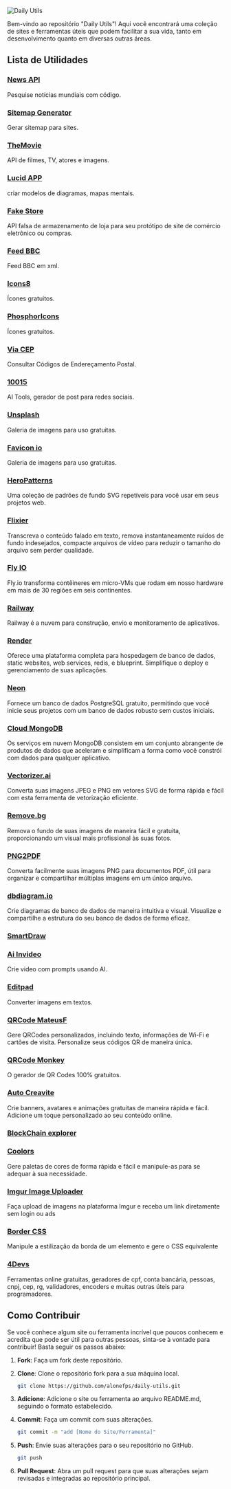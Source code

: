 ![Daily Utils](https://imgur.com/4ot9X0I.gif)

Bem-vindo ao repositório "Daily Utils"! Aqui você encontrará uma coleção de sites e ferramentas úteis que podem facilitar a sua vida, tanto em desenvolvimento quanto em diversas outras áreas.

## Lista de Utilidades

### [News API](https://newsapi.org)

Pesquise notícias mundiais com código.

### [Sitemap Generator](https://www.xml-sitemaps.com)

Gerar sitemap para sites.

### [TheMovie](https://developer.themoviedb.org/docs)

API de filmes, TV, atores e imagens.

### [Lucid APP](https://lucid.app)

criar modelos de diagramas, mapas mentais.

### [Fake Store](https://fakestoreapi.com)

API falsa de armazenamento de loja para seu protótipo de site de comércio eletrônico ou compras.

### [Feed BBC](https://feeds.bbci.co.uk/portuguese/rss.xml)

Feed BBC em xml.

### [Icons8](https://icons8.com.br)

Ícones gratuitos.

### [PhosphorIcons](https://phosphoricons.com)

Ícones gratuitos.

### [Via CEP](https://viacep.com.br)

Consultar Códigos de Endereçamento Postal.

### [10015](https://10015.io)

AI Tools, gerador de post para redes sociais.

### [Unsplash](https://unsplash.com/pt-br)

Galeria de imagens para uso gratuitas.

### [Favicon io](https://favicon.io/favicon-converter/)

Galeria de imagens para uso gratuitas.

### [HeroPatterns](https://heropatterns.com)

Uma coleção de padrões de fundo SVG repetíveis para você usar em seus projetos web.

### [Flixier](https://editor.flixier.com/tools/all-tools)

Transcreva o conteúdo falado em texto, remova instantaneamente ruídos de fundo indesejados, compacte arquivos de vídeo para reduzir o tamanho do arquivo sem perder qualidade.

### [Fly IO](https://fly.io)

Fly.io transforma contêineres em micro-VMs que rodam em nosso hardware em mais de 30 regiões em seis continentes.

### [Railway](https://railway.app)

Railway é a nuvem para construção, envio e monitoramento de aplicativos.

### [Render](https://render.com)

Oferece uma plataforma completa para hospedagem de banco de dados, static websites, web services, redis, e blueprint. Simplifique o deploy e gerenciamento de suas aplicações.

### [Neon](https://neon.tech)

Fornece um banco de dados PostgreSQL gratuito, permitindo que você inicie seus projetos com um banco de dados robusto sem custos iniciais.

### [Cloud MongoDB](https://cloud.mongodb.com)

Os serviços em nuvem MongoDB consistem em um conjunto abrangente de produtos de dados que aceleram e simplificam a forma como você constrói com dados para qualquer aplicativo.

### [Vectorizer.ai](https://vectorizer.ai)

Converta suas imagens JPEG e PNG em vetores SVG de forma rápida e fácil com esta ferramenta de vetorização eficiente.

### [Remove.bg](https://www.remove.bg/pt-br)

Remova o fundo de suas imagens de maneira fácil e gratuita, proporcionando um visual mais profissional às suas fotos.

### [PNG2PDF](https://png2pdf.com/pt/)

Converta facilmente suas imagens PNG para documentos PDF, útil para organizar e compartilhar múltiplas imagens em um único arquivo.

### [dbdiagram.io](https://dbdiagram.io)

Crie diagramas de banco de dados de maneira intuitiva e visual. Visualize e compartilhe a estrutura do seu banco de dados de forma eficaz.

### [SmartDraw](https://app.smartdraw.com/?nsu=1)

### [Ai Invideo](https://ai.invideo.io)

Crie video com prompts usando AI.

### [Editpad](https://www.editpad.org/tool/br/imagem-em-texto)

Converter imagens em textos.

### [QRCode MateusF](https://qrcode.mateusf.com)

Gere QRCodes personalizados, incluindo texto, informações de Wi-Fi e cartões de visita. Personalize seus códigos QR de maneira única.

### [QRCode Monkey](https://www.qrcode-monkey.com/pt/#sms)

O gerador de QR Codes 100% gratuitos.

### [Auto Creavite](https://auto.creavite.co)

Crie banners, avatares e animações gratuitas de maneira rápida e fácil. Adicione um toque personalizado ao seu conteúdo online.

### [BlockChain explorer](https://www.blockchain.com/pt/explorer)

### [Coolors](https://coolors.co/)

Gere paletas de cores de forma rápida e fácil e manipule-as para se adequar à sua necessidade.

### [Imgur Image Uploader](https://img.mateusf.com/)

Faça upload de imagens na plataforma Imgur e receba um link diretamente sem login ou ads

### [Border CSS](https://border-css-generator.mateusf.com/)

Manipule a estilização da borda de um elemento e gere o CSS equivalente

### [4Devs](https://www.4devs.com.br/)

Ferramentas online gratuitas, geradores de cpf, conta bancária, pessoas, cnpj, cep, rg, validadores, encoders e muitas outras úteis para programadores.

## Como Contribuir

Se você conhece algum site ou ferramenta incrível que poucos conhecem e acredita que pode ser útil para outras pessoas, sinta-se à vontade para contribuir! Basta seguir os passos abaixo:

1. **Fork**: Faça um fork deste repositório.

2. **Clone**: Clone o repositório fork para a sua máquina local.

   ```bash
   git clone https://github.com/alonefps/daily-utils.git
   ```

3. **Adicione**: Adicione o site ou ferramenta ao arquivo README.md, seguindo o formato estabelecido.

4. **Commit**: Faça um commit com suas alterações.

   ```bash
   git commit -m "add [Nome do Site/Ferramenta]"
   ```

5. **Push**: Envie suas alterações para o seu repositório no GitHub.

   ```bash
   git push
   ```

6. **Pull Request**: Abra um pull request para que suas alterações sejam revisadas e integradas ao repositório principal.
